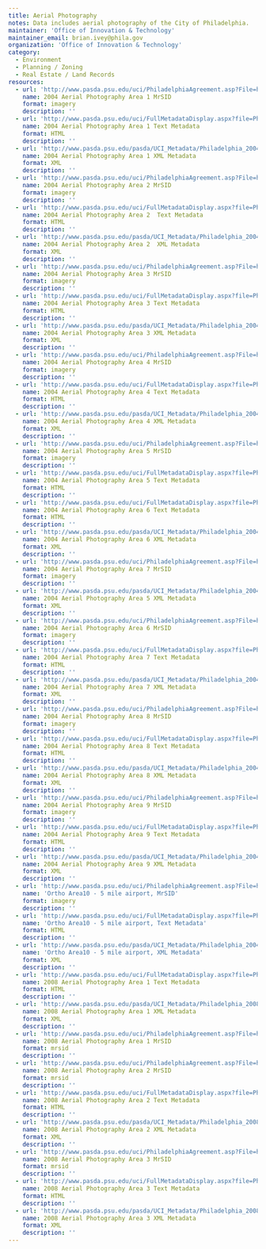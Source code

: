 ```yaml
---
title: Aerial Photography
notes: Data includes aerial photography of the City of Philadelphia.
maintainer: 'Office of Innovation & Technology'
maintainer_email: brian.ivey@phila.gov
organization: 'Office of Innovation & Technology'
category:
  - Environment
  - Planning / Zoning
  - Real Estate / Land Records
resources:
  - url: 'http://www.pasda.psu.edu/uci/PhiladelphiaAgreement.asp?File=http://www.pasda.psu.edu/philacity/data/philadelphia_2004_ortho_area1.zip'
    name: 2004 Aerial Photography Area 1 MrSID
    format: imagery
    description: ''
  - url: 'http://www.pasda.psu.edu/uci/FullMetadataDisplay.aspx?file=Philadelphia_2004_Ortho_Area1.xml'
    name: 2004 Aerial Photography Area 1 Text Metadata
    format: HTML
    description: ''
  - url: 'http://www.pasda.psu.edu/pasda/UCI_Metadata/Philadelphia_2004_Ortho_Area1.xml'
    name: 2004 Aerial Photography Area 1 XML Metadata
    format: XML
    description: ''
  - url: 'http://www.pasda.psu.edu/uci/PhiladelphiaAgreement.asp?File=http://www.pasda.psu.edu/philacity/data/philadelphia_2004_ortho_area2.zip'
    name: 2004 Aerial Photography Area 2 MrSID
    format: imagery
    description: ''
  - url: 'http://www.pasda.psu.edu/uci/FullMetadataDisplay.aspx?file=Philadelphia_2004_Ortho_Area2.xml'
    name: 2004 Aerial Photography Area 2  Text Metadata
    format: HTML
    description: ''
  - url: 'http://www.pasda.psu.edu/pasda/UCI_Metadata/Philadelphia_2004_Ortho_Area2.xml'
    name: 2004 Aerial Photography Area 2  XML Metadata
    format: XML
    description: ''
  - url: 'http://www.pasda.psu.edu/uci/PhiladelphiaAgreement.asp?File=http://www.pasda.psu.edu/philacity/data/philadelphia_2004_ortho_area3.zip'
    name: 2004 Aerial Photography Area 3 MrSID
    format: imagery
    description: ''
  - url: 'http://www.pasda.psu.edu/uci/FullMetadataDisplay.aspx?file=Philadelphia_2004_Ortho_Area3.xml'
    name: 2004 Aerial Photography Area 3 Text Metadata
    format: HTML
    description: ''
  - url: 'http://www.pasda.psu.edu/pasda/UCI_Metadata/Philadelphia_2004_Ortho_Area3.xml'
    name: 2004 Aerial Photography Area 3 XML Metadata
    format: XML
    description: ''
  - url: 'http://www.pasda.psu.edu/uci/PhiladelphiaAgreement.asp?File=http://www.pasda.psu.edu/philacity/data/philadelphia_2004_ortho_area4.zip'
    name: 2004 Aerial Photography Area 4 MrSID
    format: imagery
    description: ''
  - url: 'http://www.pasda.psu.edu/uci/FullMetadataDisplay.aspx?file=Philadelphia_2004_Ortho_Area4.xml'
    name: 2004 Aerial Photography Area 4 Text Metadata
    format: HTML
    description: ''
  - url: 'http://www.pasda.psu.edu/pasda/UCI_Metadata/Philadelphia_2004_Ortho_Area4.xml'
    name: 2004 Aerial Photography Area 4 XML Metadata
    format: XML
    description: ''
  - url: 'http://www.pasda.psu.edu/uci/PhiladelphiaAgreement.asp?File=http://www.pasda.psu.edu/philacity/data/philadelphia_2004_ortho_area5.zip'
    name: 2004 Aerial Photography Area 5 MrSID
    format: imagery
    description: ''
  - url: 'http://www.pasda.psu.edu/uci/FullMetadataDisplay.aspx?file=Philadelphia_2004_Ortho_Area5.xml'
    name: 2004 Aerial Photography Area 5 Text Metadata
    format: HTML
    description: ''
  - url: 'http://www.pasda.psu.edu/uci/FullMetadataDisplay.aspx?file=Philadelphia_2004_Ortho_Area6.xml'
    name: 2004 Aerial Photography Area 6 Text Metadata
    format: HTML
    description: ''
  - url: 'http://www.pasda.psu.edu/pasda/UCI_Metadata/Philadelphia_2004_Ortho_Area6.xml'
    name: 2004 Aerial Photography Area 6 XML Metadata
    format: XML
    description: ''
  - url: 'http://www.pasda.psu.edu/uci/PhiladelphiaAgreement.asp?File=http://www.pasda.psu.edu/philacity/data/philadelphia_2004_ortho_area7.zip'
    name: 2004 Aerial Photography Area 7 MrSID
    format: imagery
    description: ''
  - url: 'http://www.pasda.psu.edu/pasda/UCI_Metadata/Philadelphia_2004_Ortho_Area5.xml'
    name: 2004 Aerial Photography Area 5 XML Metadata
    format: XML
    description: ''
  - url: 'http://www.pasda.psu.edu/uci/PhiladelphiaAgreement.asp?File=http://www.pasda.psu.edu/philacity/data/philadelphia_2004_ortho_area6.zip'
    name: 2004 Aerial Photography Area 6 MrSID
    format: imagery
    description: ''
  - url: 'http://www.pasda.psu.edu/uci/FullMetadataDisplay.aspx?file=Philadelphia_2004_Ortho_Area7.xml'
    name: 2004 Aerial Photography Area 7 Text Metadata
    format: HTML
    description: ''
  - url: 'http://www.pasda.psu.edu/pasda/UCI_Metadata/Philadelphia_2004_Ortho_Area7.xml'
    name: 2004 Aerial Photography Area 7 XML Metadata
    format: XML
    description: ''
  - url: 'http://www.pasda.psu.edu/uci/PhiladelphiaAgreement.asp?File=http://www.pasda.psu.edu/philacity/data/Philadelphia_2004_Ortho_Area8.zip'
    name: 2004 Aerial Photography Area 8 MrSID
    format: imagery
    description: ''
  - url: 'http://www.pasda.psu.edu/uci/FullMetadataDisplay.aspx?file=Philadelphia_2004_Ortho_Area8.xml'
    name: 2004 Aerial Photography Area 8 Text Metadata
    format: HTML
    description: ''
  - url: 'http://www.pasda.psu.edu/pasda/UCI_Metadata/Philadelphia_2004_Ortho_Area8.xml'
    name: 2004 Aerial Photography Area 8 XML Metadata
    format: XML
    description: ''
  - url: 'http://www.pasda.psu.edu/uci/PhiladelphiaAgreement.asp?File=http://www.pasda.psu.edu/philacity/data/Philadelphia_2004_Ortho_Area9.zip'
    name: 2004 Aerial Photography Area 9 MrSID
    format: imagery
    description: ''
  - url: 'http://www.pasda.psu.edu/uci/FullMetadataDisplay.aspx?file=Philadelphia_2004_Ortho_Area9.xml'
    name: 2004 Aerial Photography Area 9 Text Metadata
    format: HTML
    description: ''
  - url: 'http://www.pasda.psu.edu/pasda/UCI_Metadata/Philadelphia_2004_Ortho_Area9.xml'
    name: 2004 Aerial Photography Area 9 XML Metadata
    format: XML
    description: ''
  - url: 'http://www.pasda.psu.edu/uci/PhiladelphiaAgreement.asp?File=http://www.pasda.psu.edu/philacity/data/Philadelphia_2004_Ortho_Area10_5%20Mile%20Airport.zip'
    name: 'Ortho Area10 - 5 mile airport, MrSID'
    format: imagery
    description: ''
  - url: 'http://www.pasda.psu.edu/uci/FullMetadataDisplay.aspx?file=Philadelphia_2004_Ortho_Area10_5%20Mile%20Airport.xml'
    name: 'Ortho Area10 - 5 mile airport, Text Metadata'
    format: HTML
    description: ''
  - url: 'http://www.pasda.psu.edu/pasda/UCI_Metadata/Philadelphia_2004_Ortho_Area10_5%20Mile%20Airport.xml'
    name: 'Ortho Area10 - 5 mile airport, XML Metadata'
    format: XML
    description: ''
  - url: 'http://www.pasda.psu.edu/uci/FullMetadataDisplay.aspx?file=Philadelphia_2008_Ortho_Area1.xml'
    name: 2008 Aerial Photography Area 1 Text Metadata
    format: HTML
    description: ''
  - url: 'http://www.pasda.psu.edu/pasda/UCI_Metadata/Philadelphia_2008_Ortho_Area1.xml'
    name: 2008 Aerial Photography Area 1 XML Metadata
    format: XML
    description: ''
  - url: 'http://www.pasda.psu.edu/uci/PhiladelphiaAgreement.asp?File=http://www.pasda.psu.edu/philacity/data/Philadelphia_2008_Ortho_Area1.zip'
    name: 2008 Aerial Photography Area 1 MrSID
    format: mrsid
    description: ''
  - url: 'http://www.pasda.psu.edu/uci/PhiladelphiaAgreement.asp?File=http://www.pasda.psu.edu/philacity/data/Philadelphia_2008_Ortho_Area2.zip'
    name: 2008 Aerial Photography Area 2 MrSID
    format: mrsid
    description: ''
  - url: 'http://www.pasda.psu.edu/uci/FullMetadataDisplay.aspx?file=Philadelphia_2008_Ortho_Area2.xml'
    name: 2008 Aerial Photography Area 2 Text Metadata
    format: HTML
    description: ''
  - url: 'http://www.pasda.psu.edu/pasda/UCI_Metadata/Philadelphia_2008_Ortho_Area2.xml'
    name: 2008 Aerial Photography Area 2 XML Metadata
    format: XML
    description: ''
  - url: 'http://www.pasda.psu.edu/uci/PhiladelphiaAgreement.asp?File=http://www.pasda.psu.edu/philacity/data/Philadelphia_2008_Ortho_Area3.zip'
    name: 2008 Aerial Photography Area 3 MrSID
    format: mrsid
    description: ''
  - url: 'http://www.pasda.psu.edu/uci/FullMetadataDisplay.aspx?file=Philadelphia_2008_Ortho_Area3.xml'
    name: 2008 Aerial Photography Area 3 Text Metadata
    format: HTML
    description: ''
  - url: 'http://www.pasda.psu.edu/pasda/UCI_Metadata/Philadelphia_2008_Ortho_Area3.xml'
    name: 2008 Aerial Photography Area 3 XML Metadata
    format: XML
    description: ''
---
```

